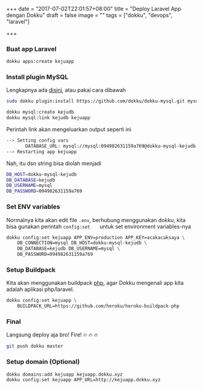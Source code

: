 +++
date = "2017-07-02T22:01:57+08:00"
title = "Deploy Laravel App dengan Dokku"
draft = false
image = ""
tags = ["dokku", "devops", "laravel"]

+++

### Buat app Laravel

~~~bash
dokku apps:create kejuapp
~~~

### Install plugin MySQL

Lengkapnya ada [disini](https://github.com/dokku/dokku-mysql), atau pakai cara dibawah

~~~bash
sudo dokku plugin:install https://github.com/dokku/dokku-mysql.git mysql

dokku mysql:create kejudb
dokku mysql:link kejudb kejuapp
~~~

Perintah link akan mengeluarkan output seperti ini

~~~bash
--> Setting config vars
       DATABASE_URL: mysql://mysql:094982631159a769@dokku-mysql-kejudb:3306/kejudb
--> Restarting app kejuapp
~~~

Nah, itu dsn string bisa diolah menjadi

~~~bash
DB_HOST=dokku-mysql-kejudb
DB_DATABASE=kejudb
DB_USERNAME=mysql
DB_PASSWORD=094982631159a769
~~~


### Set ENV variables
Normalnya kita akan edit file `.env`, berhubung menggunakan dokku, kita bisa gunakan perintah `config:set	` untuk set environment variables-nya

~~~bash
dokku config:set kejuapp APP_ENV=production APP_KEY=acakacaksaya \
	DB_CONNECTION=mysql DB_HOST=dokku-mysql-kejudb \
	DB_DATABASE=kejudb DB_USERNAME=mysql \
	DB_PASSWORD=094982631159a769
~~~

### Setup Buildpack

Kita akan menggunakan buildpack [php](https://github.com/heroku/heroku-buildpack-php), agar Dokku mengenali app kita adalah aplikasi php/laravel.

~~~bash
dokku config:set kejuapp \
	BUILDPACK_URL=https://github.com/heroku/heroku-buildpack-php
~~~

### Final

Langsung deploy aja bro! Fire! 🔥 🔥 🔥

~~~bash
git push dokku master
~~~

### Setup domain (Optional)

~~~bash
dokku domains:add kejuapp kejuapp.dokku.xyz
dokku config:set kejuapp APP_URL=http://kejuapp.dokku.xyz
~~~
